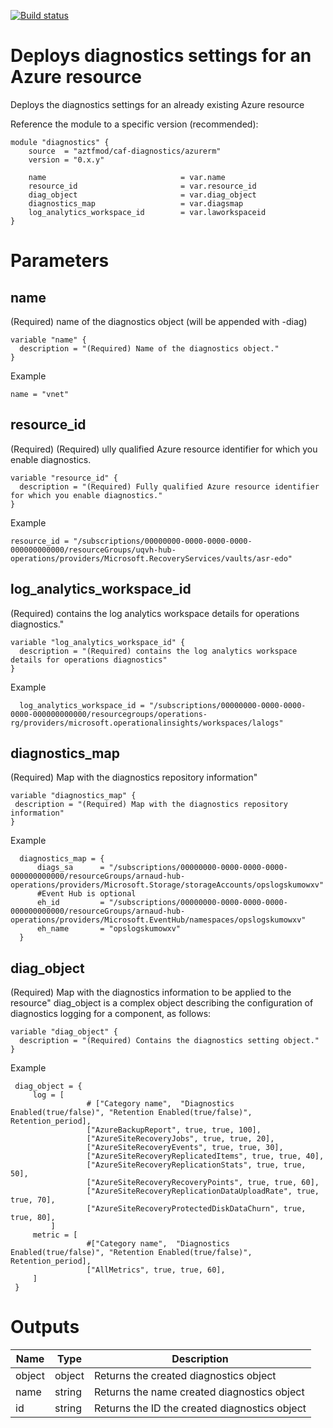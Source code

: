 [![Build status](https://dev.azure.com/azure-terraform/Blueprints/_apis/build/status/modules/diagnostics)](https://dev.azure.com/azure-terraform/Blueprints/_build/latest?definitionId=0)
# Deploys diagnostics settings for an Azure resource
Deploys the diagnostics settings for an already existing Azure resource


Reference the module to a specific version (recommended):
```hcl
module "diagnostics" {
    source  = "aztfmod/caf-diagnostics/azurerm"
    version = "0.x.y"

    name                              = var.name
    resource_id                       = var.resource_id
    diag_object                       = var.diag_object
    diagnostics_map                   = var.diagsmap
    log_analytics_workspace_id        = var.laworkspaceid
}
```

# Parameters
## name
(Required) name of the diagnostics object (will be appended with -diag)
```hcl
variable "name" {
  description = "(Required) Name of the diagnostics object."
}

```
Example
```hcl
name = "vnet"
```

## resource_id
(Required) (Required) ully qualified Azure resource identifier for which you enable diagnostics.

```hcl
variable "resource_id" {
  description = "(Required) Fully qualified Azure resource identifier for which you enable diagnostics." 
}

```
Example
```hcl
resource_id = "/subscriptions/00000000-0000-0000-0000-000000000000/resourceGroups/uqvh-hub-operations/providers/Microsoft.RecoveryServices/vaults/asr-edo"
```

## log_analytics_workspace_id
(Required) contains the log analytics workspace details for operations diagnostics."

```hcl
variable "log_analytics_workspace_id" {
  description = "(Required) contains the log analytics workspace details for operations diagnostics"
}
```
Example
```hcl
  log_analytics_workspace_id = "/subscriptions/00000000-0000-0000-0000-000000000000/resourcegroups/operations-rg/providers/microsoft.operationalinsights/workspaces/lalogs"
```

## diagnostics_map
(Required) Map with the diagnostics repository information"
```hcl
variable "diagnostics_map" {
 description = "(Required) Map with the diagnostics repository information"
}
```
Example
```hcl
  diagnostics_map = {
      diags_sa      = "/subscriptions/00000000-0000-0000-0000-000000000000/resourceGroups/arnaud-hub-operations/providers/Microsoft.Storage/storageAccounts/opslogskumowxv"
      #Event Hub is optional 
      eh_id         = "/subscriptions/00000000-0000-0000-0000-000000000000/resourceGroups/arnaud-hub-operations/providers/Microsoft.EventHub/namespaces/opslogskumowxv"
      eh_name       = "opslogskumowxv"
  }
```

## diag_object
(Required) Map with the diagnostics information to be applied to the resource"
diag_object is a complex object describing the configuration of diagnostics logging for a component, as follows: 

```hcl
variable "diag_object" {
  description = "(Required) Contains the diagnostics setting object." 
}
```

Example
```hcl
 diag_object = {
     log = [
                 # ["Category name",  "Diagnostics Enabled(true/false)", "Retention Enabled(true/false)", Retention_period],
                 ["AzureBackupReport", true, true, 100],
                 ["AzureSiteRecoveryJobs", true, true, 20],
                 ["AzureSiteRecoveryEvents", true, true, 30],
                 ["AzureSiteRecoveryReplicatedItems", true, true, 40],
                 ["AzureSiteRecoveryReplicationStats", true, true, 50],
                 ["AzureSiteRecoveryRecoveryPoints", true, true, 60],
                 ["AzureSiteRecoveryReplicationDataUploadRate", true, true, 70],
                 ["AzureSiteRecoveryProtectedDiskDataChurn", true, true, 80],
         ]
     metric = [
                 #["Category name",  "Diagnostics Enabled(true/false)", "Retention Enabled(true/false)", Retention_period],
                 ["AllMetrics", true, true, 60],
     ]
 }
```

# Outputs
| Name | Type | Description | 
| -- | -- | -- | 
| object | object | Returns the created diagnostics object |
| name | string | Returns the name created diagnostics object |
| id | string | Returns the ID the created diagnostics object | 